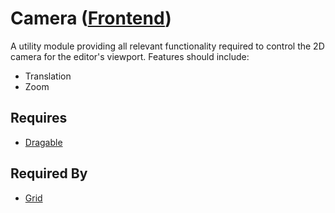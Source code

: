 # Camera ([Frontend](../../../frontend.md))

A utility module providing all relevant functionality required to control the 2D camera for the editor's viewport. Features should include:

- Translation
- Zoom

## Requires

- [Dragable](../../../properties/dragable/dragable.md)

## Required By

- [Grid](../grid/grid.md)
